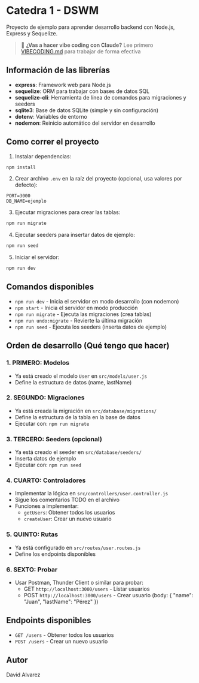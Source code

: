 # Catedra 1 - DSWM

Proyecto de ejemplo para aprender desarrollo backend con Node.js, Express y Sequelize.

> 🤖 **¿Vas a hacer vibe coding con Claude?** Lee primero [VIBECODING.md](./VIBECODING.md) para trabajar de forma efectiva

## Información de las librerías

- **express**: Framework web para Node.js
- **sequelize**: ORM para trabajar con bases de datos SQL
- **sequelize-cli**: Herramienta de línea de comandos para migraciones y seeders
- **sqlite3**: Base de datos SQLite (simple y sin configuración)
- **dotenv**: Variables de entorno
- **nodemon**: Reinicio automático del servidor en desarrollo

## Como correr el proyecto

1. Instalar dependencias:
```bash
npm install
```

2. Crear archivo `.env` en la raíz del proyecto (opcional, usa valores por defecto):
```
PORT=3000
DB_NAME=ejemplo
```

3. Ejecutar migraciones para crear las tablas:
```bash
npm run migrate
```

4. Ejecutar seeders para insertar datos de ejemplo:
```bash
npm run seed
```

5. Iniciar el servidor:
```bash
npm run dev
```

## Comandos disponibles

- `npm run dev` - Inicia el servidor en modo desarrollo (con nodemon)
- `npm start` - Inicia el servidor en modo producción
- `npm run migrate` - Ejecuta las migraciones (crea tablas)
- `npm run undo:migrate` - Revierte la última migración
- `npm run seed` - Ejecuta los seeders (inserta datos de ejemplo)

## Orden de desarrollo (Qué tengo que hacer)

### 1. PRIMERO: Modelos
- Ya está creado el modelo `User` en `src/models/user.js`
- Define la estructura de datos (name, lastName)

### 2. SEGUNDO: Migraciones
- Ya está creada la migración en `src/database/migrations/`
- Define la estructura de la tabla en la base de datos
- Ejecutar con: `npm run migrate`

### 3. TERCERO: Seeders (opcional)
- Ya está creado el seeder en `src/database/seeders/`
- Inserta datos de ejemplo
- Ejecutar con: `npm run seed`

### 4. CUARTO: Controladores
- Implementar la lógica en `src/controllers/user.controller.js`
- Sigue los comentarios TODO en el archivo
- Funciones a implementar:
  - `getUsers`: Obtener todos los usuarios
  - `createUser`: Crear un nuevo usuario

### 5. QUINTO: Rutas
- Ya está configurado en `src/routes/user.routes.js`
- Define los endpoints disponibles

### 6. SEXTO: Probar
- Usar Postman, Thunder Client o similar para probar:
  - GET `http://localhost:3000/users` - Listar usuarios
  - POST `http://localhost:3000/users` - Crear usuario (body: { "name": "Juan", "lastName": "Pérez" })

## Endpoints disponibles

- `GET /users` - Obtener todos los usuarios
- `POST /users` - Crear un nuevo usuario

## Autor

David Alvarez